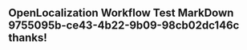 <properties
ms.topic="hero-topic"
ms.test1="hero-topic"
ms.test2="test"/>

## OpenLocalization Workflow Test MarkDown 9755095b-ce43-4b22-9b09-98cb02dc146c thanks!
